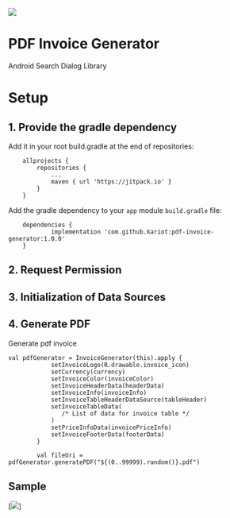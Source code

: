 [![](https://jitpack.io/v/kariot/pdf-invoice-generator.svg)](https://jitpack.io/#kariot/pdf-invoice-generator)

# PDF Invoice Generator
Android Search Dialog Library

# Setup
## 1. Provide the gradle dependency

Add it in your root build.gradle at the end of repositories:
```
	allprojects {
		repositories {
			...
			maven { url 'https://jitpack.io' }
		}
	}
```

Add the gradle dependency to your `app` module `build.gradle` file:

```
	dependencies {
	        implementation 'com.github.kariot:pdf-invoice-generator:1.0.0'
	}

```
## 2. Request Permission

## 3. Initialization of Data Sources
## 4. Generate PDF

Generate pdf invoice 
```
val pdfGenerator = InvoiceGenerator(this).apply {
            setInvoiceLogo(R.drawable.invoice_icon)
            setCurrency(currency)
            setInvoiceColor(invoiceColor)
            setInvoiceHeaderData(headerData)
            setInvoiceInfo(invoiceInfo)
            setInvoiceTableHeaderDataSource(tableHeader)
            setInvoiceTableData(
               /* List of data for invoice table */
            )
            setPriceInfoData(invoicePriceInfo)
            setInvoiceFooterData(footerData)
        }

        val fileUri = pdfGenerator.generatePDF("${(0..99999).random()}.pdf")
```
## Sample
[![](https://github.com/kariot/pdf-invoice-generator/blob/main/app/src/main/res/raw/demo.gif)]

  
